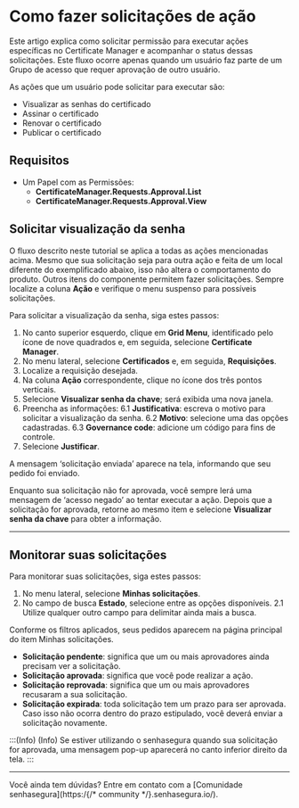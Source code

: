 # Como fazer solicitações de ação

Este artigo explica como solicitar permissão para executar ações específicas no Certificate Manager e acompanhar o status dessas solicitações. Este fluxo ocorre apenas quando um usuário faz parte de um Grupo de acesso que requer aprovação de outro usuário.

As ações que um usuário pode solicitar para executar são:

* Visualizar as senhas do certificado
* Assinar o certificado
* Renovar o certificado
* Publicar o certificado

## Requisitos

* Um Papel com as Permissões:
    * **CertificateManager.Requests.Approval.List**
    * **CertificateManager.Requests.Approval.View**

## Solicitar visualização da senha 
O fluxo descrito neste tutorial se aplica a todas as ações mencionadas acima. Mesmo que sua solicitação seja para outra ação e feita de um local diferente do exemplificado abaixo, isso não altera o comportamento do produto. Outros itens do componente permitem fazer solicitações. Sempre localize a coluna **Ação** e verifique o menu suspenso para possíveis solicitações.

Para solicitar a visualização da senha, siga estes passos:

1. No canto superior esquerdo, clique em **Grid Menu**, identificado pelo ícone de nove quadrados e, em seguida, selecione **Certificate Manager**.
2. No menu lateral, selecione **Certificados** e, em seguida, **Requisições**.
3. Localize a requisição desejada.
4. Na coluna **Ação** correspondente, clique no ícone dos três pontos verticais.
5. Selecione **Visualizar senha da chave**; será exibida uma nova janela.
6. Preencha as informações:
6.1 **Justificativa**: escreva o motivo para solicitar a visualização da senha.
6.2 **Motivo**: selecione uma das opções cadastradas.
6.3 **Governance code**: adicione um código para fins de controle.   
7. Selecione **Justificar**.

A mensagem ‘solicitação enviada’ aparece na tela, informando que seu pedido foi enviado.

Enquanto sua solicitação não for aprovada, você sempre lerá uma mensagem de ‘acesso negado’ ao tentar executar a ação. Depois que a solicitação for aprovada, retorne ao mesmo item e selecione **Visualizar senha da chave** para obter a informação. 
***
## Monitorar suas solicitações
Para monitorar suas solicitações, siga estes passos:

1. No menu lateral, selecione **Minhas solicitações**.
2. No campo de busca **Estado**, selecione entre as opções disponíveis. 
    2.1 Utilize qualquer outro campo para delimitar ainda mais a busca.

Conforme os filtros aplicados, seus pedidos aparecem na página principal do item Minhas solicitações.
* **Solicitação pendente**: significa que um ou mais aprovadores ainda precisam ver a solicitação.
* **Solicitação aprovada**: significa que você pode realizar a ação.
* **Solicitação reprovada**: significa que um ou mais aprovadores recusaram a sua solicitação.
* **Solicitação expirada**: toda solicitação tem um prazo para ser aprovada. Caso isso não ocorra dentro do prazo estipulado, você deverá enviar a solicitação novamente.

:::(Info) (Info)
Se estiver utilizando o senhasegura quando sua solicitação for aprovada, uma mensagem pop-up aparecerá no canto inferior direito da tela.
:::
***
Você ainda tem dúvidas? Entre em contato com a [Comunidade senhasegura](https:/{/* community */}.senhasegura.io/).
